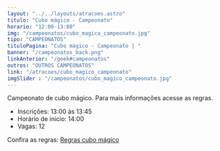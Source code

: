 ```yaml
---
layout: "../../layouts/atracoes.astro"
titulo: "Cubo mágico - Campeonato"
horario: "12:00-13:00"
img: "/campeonatos/cubo_magico_campeonato.jpg"
tipo: "CAMPEONATOS"
tituloPagina: "Cubo mágico - Campeonato | "
banner: "/campeonatos_back.png"
linkAnterior: "/geek#campeonatos"
outros: "OUTROS CAMPEONATOS"
link: "/atracoes/cubo_magico_campeonato"
imgSlider : "/campeonatos/cubo_magico_campeonato.jpg"
---
```


Campeonato de cubo mágico. Para mais informações acesse as regras.

- Inscrições: 13:00 às 13:45
- Horário de inicio: 14:00 
- Vagas: 12

Confira as regras: [Regras cubo mágico](https://drive.google.com/file/d/16FETNAkZoD8VkyR5s9Kme4xznhsfmIp1/view?usp=sharing)